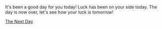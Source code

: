 It's been a good day for you today!
Luck has been on your side today.
The day is now over, let's see how your luck is tomorrow!

[The Next Day](../alarm.md)